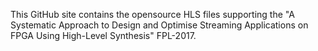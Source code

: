This GitHub site contains the opensource HLS files supporting the "A Systematic Approach to Design and Optimise Streaming Applications on FPGA Using High-Level Synthesis" FPL-2017.